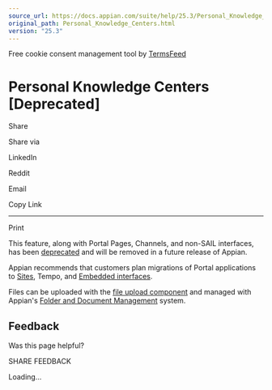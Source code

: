 ```yaml
---
source_url: https://docs.appian.com/suite/help/25.3/Personal_Knowledge_Centers.html
original_path: Personal_Knowledge_Centers.html
version: "25.3"
---
```


Free cookie consent management tool by [TermsFeed](https://www.termsfeed.com/)

# Personal Knowledge Centers \[Deprecated\]

Share

Share via

LinkedIn

Reddit

Email

Copy Link

* * *

Print

This feature, along with Portal Pages, Channels, and non-SAIL interfaces, has been [deprecated](Deprecated_Features.html) and will be removed in a future release of Appian.

Appian recommends that customers plan migrations of Portal applications to [Sites](Sites.html), Tempo, and [Embedded interfaces](Embedded_Interfaces.html).

Files can be uploaded with the [file upload component](File_Upload_Component.html) and managed with Appian's [Folder and Document Management](folder-and-document-management.html) system.

## Feedback

Was this page helpful?

SHARE FEEDBACK

Loading...